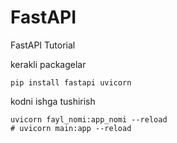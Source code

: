# FastAPI
FastAPI Tutorial

kerakli packagelar
```shell
pip install fastapi uvicorn
```

kodni ishga tushirish
```shell
uvicorn fayl_nomi:app_nomi --reload
# uvicorn main:app --reload
```
